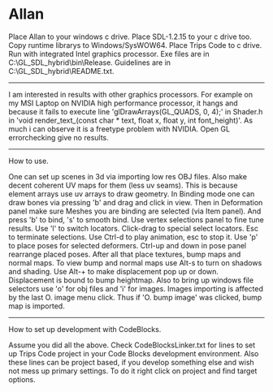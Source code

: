 # Allan
Place Allan to your windows c drive.
Place SDL-1.2.15 to your c drive too.
Copy runtime librarys to Windows/SysWOW64.
Place Trips Code to c drive.
Run with integrated Intel graphics processor.
Exe files are in C:\GL_SDL_hybrid\bin\Release.
Guidelines are in C:\GL_SDL_hybrid\README.txt.

---

I am interested in results with other graphics processors.
For example on my MSI Laptop on NVIDIA high performance processor,
it hangs and because it fails to execute line 'glDrawArrays(GL_QUADS, 0, 4);'
in Shader.h in 'void render_text_(const char * text, float x, float y, int font_height)'.
As much i can observe it is a freetype problem with NVIDIA.
Open GL errorchecking give no results.

---

How to use.

One can set up scenes in 3d via importing low res OBJ files.
Also make decent coherent UV maps for them (less uv seams).
This is because element arrays use uv arrays to draw geometry.
In Binding mode one can draw bones via pressing 'b' and drag and click in view.
Then in Deformation panel make sure Meshes you are binding are selected (via Item panel).
And press 'b' to bind, 's' to smooth bind. Use vertex selections panel to
fine tune results. Use 'l' to switch locators. Click-drag to special select locators.
Esc to terminate selections.
Use Ctrl-d to play animation, esc to stop it. Use 'p' to place poses for selected deformers.
Ctrl-up and down in pose panel rearrange placed poses.
After all that place textures, bump maps and normal maps.
To view bump and normal maps use Alt-s to turn on shadows and shading.
Use Alt-+ to make displacement pop up or down. Displacement is bound to bump heightmap.
Also to bring up windows file selectors use 'o' for obj files and 'i' for images.
Images importing is affected by the last O. image menu click.
Thus if 'O. bump image' was clicked, bump map is imported.

---

How to set up development with CodeBlocks.

Assume you did all the above.
Check CodeBlocksLinker.txt for lines to set up Trips Code project in your Code Blocks development environment.
Also these lines can be project based, if you develop something else and wish not mess up primary settings.
To do it right click on project and find target options.
